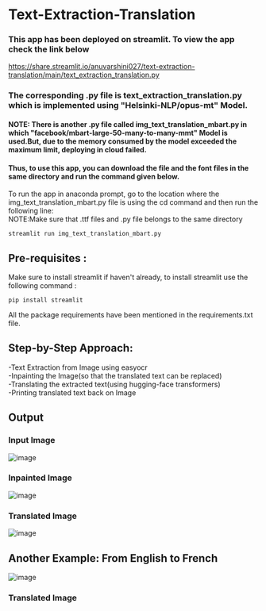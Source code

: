 # Text-Extraction-Translation

### This app has been deployed on streamlit. To view the app check the link below <br>
https://share.streamlit.io/anuvarshini027/text-extraction-translation/main/text_extraction_translation.py<br>
### The corresponding .py file is text_extraction_translation.py which is implemented using "Helsinki-NLP/opus-mt" Model.

#### NOTE: There is another .py file called img_text_translation_mbart.py in which "facebook/mbart-large-50-many-to-many-mmt" Model is used.But, due to the memory consumed by the model exceeded the maximum limit, deploying in cloud failed.<br>
#### Thus, to use this app, you can download the file and the font files in the same directory and run the command given below.

To run the app in anaconda prompt, go to the location where the img_text_translation_mbart.py file is using the cd command and then run the following line:<br>
NOTE:Make sure that .ttf files and .py file belongs to the same directory
```
streamlit run img_text_translation_mbart.py
```
## Pre-requisites :

Make sure to install streamlit if haven't already, to install streamlit use the following command :

```
pip install streamlit
```
All the package requirements have been mentioned in the requirements.txt file. 


## Step-by-Step Approach:

 -Text Extraction from Image using easyocr<br>
 -Inpainting the Image(so that the translated text can be replaced)<br>
 -Translating the extracted text(using hugging-face transformers)<br>
 -Printing translated text back on Image <br>

## Output

### Input Image

![image](https://user-images.githubusercontent.com/60288450/158811169-d3545bec-52c8-488b-ad25-6b005b501571.png)

### Inpainted Image

![image](https://user-images.githubusercontent.com/60288450/158811400-a79a42c0-1dd9-4212-8f43-29b19af53154.png)

### Translated Image

![image](https://user-images.githubusercontent.com/60288450/158811605-415bc24a-4ada-411e-a7cc-d625e425b25d.png)

## Another Example: From English to French

![image](https://user-images.githubusercontent.com/60288450/158812458-fccf997b-22b1-40f2-a5c1-2a1c1c3d10a7.png)

### Translated Image
